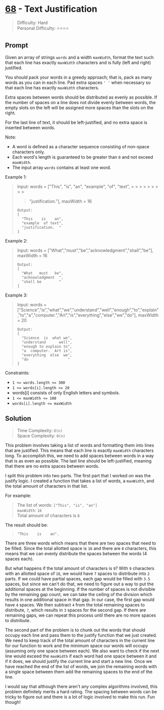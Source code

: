 # [68] - Text Justification

> Difficulty: Hard\
> Personal Difficulty: ⭐️⭐️⭐️⭐️

## Prompt

Given an array of strings `words` and a width `maxWidth`, format the text such
that each line has exactly `maxWidth` characters and is fully (left and right)
justified.

You should pack your words in a greedy approach; that is, pack as many words as
you can in each line. Pad extra spaces `' '` when necessary so that each line
has exactly `maxWidth` characters.

Extra spaces between words should be distributed as evenly as possible. If the
number of spaces on a line does not divide evenly between words, the empty slots
on the left will be assigned more spaces than the slots on the right.

For the last line of text, it should be left-justified, and no extra space is
inserted between words.

Note:

- A word is defined as a character sequence consisting of non-space characters
  only.
- Each word's length is guaranteed to be greater than `0` and not exceed
  `maxWidth`.
- The input array `words` contains at least one word.

Example 1:

> Input: words = ["This", "is", "an", "example", "of", "text", > > > > > > > > >
>
> > "justification."], maxWidth = 16
>
> ```plaintext
> Output:
> [
>   "This    is    an",
>   "example  of text",
>   "justification.  "
> ]
> ```

Example 2:

> Input: words = ["What","must","be","acknowledgment","shall","be"], maxWidth =
> 16
>
> ```plaintext
> Output:
> [
>   "What   must   be",
>   "acknowledgment  ",
>   "shall be        "
> ]
> ```

Example 3:

> Input: words =
> ["Science","is","what","we","understand","well","enough","to","explain","to","a","computer.","Art","is","everything","else","we","do"],
> maxWidth = 20
>
> ```plaintext
> Output:
> [
>   "Science  is  what we",
>   "understand      well",
>   "enough to explain to",
>   "a  computer.  Art is",
>   "everything  else  we",
>   "do                  "
> ]
> ```

Constraints:

- `1 <= words.length <= 300`
- `1 <= words[i].length <= 20`
- words[i] consists of only English letters and symbols.
- `1 <= maxWidth <= 100`
- `words[i].length <= maxWidth`

## Solution

> Time Complexity: `O(n)`\
> Space Complexity: `O(n)`

This problem involves taking a list of words and formatting them into lines that
are justified. This means that each line is exactly `maxWidth` characters long.
To accomplish this, we need to add spaces between words in a way that is as even
as possible. The last line should be left-justified, meaning that there are no
extra spaces between words.

I split this problem into two parts. The first part that I worked on was the
justify logic. I created a function that takes a list of words, a `maxWidth`,
and the total amount of characters in that list.

For example:

> The list of words: `["This", "is", "an"]`\
> `maxWidth`: `16`\
> Total amount of characters is `8`

The result should be:

> ```plaintext
> "This    is    an".
> ```

There are three words which means that there are two spaces that need to be
filled. Since the total allotted space is `16` and there are `8` characters,
this means that we can evenly distribute the spaces between the words (4 spaces
each).

But what happens if the total amount of characters is `9`? With `9` characters
with an allotted space of `16`, we would have `7` spaces to distribute into `2`
parts. If we could have partial spaces, each gap would be filled with `3.5`
spaces, but since we can't do that, we need to figure out a way to put the
additional spaces at the beginning. If the number of spaces is not divisible by
the remaining gap count, we can take the ceiling of the division which results
in one additional space in that gap. In our case, the first gap would have `4`
spaces. We then subtract `4` from the total remaining spaces to distribute, `7`,
which results in `3` spaces for the second gap. If there are remaining gaps, we
can repeat this process until there are no more spaces to distribute.

The second part of the problem is to chunk out the words that should occupy each
line and pass them to the justify function that we just created. We need to keep
track of the total amount of characters in the current line for our function to
work and the minimum space our words will occupy (assuming only one space
between each). We also want to check if the next line would exceed the
`maxWidth` if each word had one space between it and if it does, we should
justify the current line and start a new line. Once we have reached the end of
the list of words, we join the remaining words with a single space between them
add the remaining spaces to the end of the line.

I would say that although there aren't any complex algorithms involved, this
problem definitely merits a hard rating. The spacing between words can be tricky
to figure out and there is a lot of logic involved to make this run. Fun though!

[68]: https://leetcode.com/problems/text-justification
